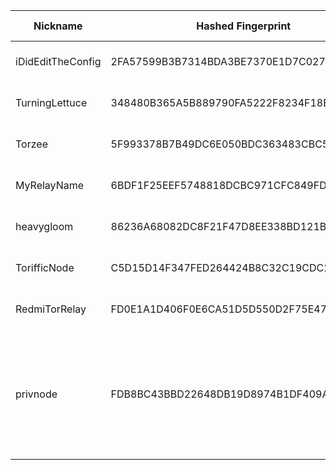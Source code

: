 | Nickname |  Hashed Fingerprint	| Or Addresses | Contact | Running | Flags | Last Seen | First Seen | Last Restarted | Advertised Bandwidth | Platform | Version | Version Status | Recommended Version | Verified hostnames | Exit policy |
|---|---|---|---|---|---|---|---|---|---|---|---|---|---|---|---|
|iDidEditTheConfig | 2FA57599B3B7314BDA3BE7370E1D7C027CD078C4 | ["77.109.124.192:9002","[2a02:578:859d:700:8b44:5716:382d:a7da]:9002"] | www.rubdos.be/about 0x1213DC10 <check-my AT website dot COM> | true | Running, Valid | 2025-09-09 13:00:00 | 2025-09-09 09:00:00 | 2025-09-09 10:25:20 | 0 | Tor 0.4.8.17 on Linux | 0.4.8.17 | recommended | true | N/A | ["reject *:*"]|
|TurningLettuce | 348480B365A5B889790FA5222F8234F18BF7E5F6 | ["94.213.76.215:443"] | Charming Lettuce <tor.5ltyb@passmail.com> | true | Running, V2Dir, Valid | 2025-09-09 13:00:00 | 2025-09-09 10:00:00 | 2025-09-09 12:23:58 | 0 | Tor 0.4.8.10 on Linux | 0.4.8.10 | recommended | true | ["94-213-76-215.cable.dynamic.v4.ziggo.nl"] | ["reject *:*"]|
|Torzee | 5F993378B7B49DC6E050BDC363483CBC5A63B657 | ["185.132.53.80:9001"] | Torzee <torzeee1@gmail.com> | true | Running, V2Dir, Valid | 2025-09-09 13:00:00 | 2025-09-09 12:00:00 | 2025-09-09 11:45:25 | 0 | Tor 0.4.8.10 on Linux | 0.4.8.10 | recommended | true | N/A | ["reject *:*"]|
|MyRelayName | 6BDF1F25EEF5748818DCBC971CFC849FD5268CD6 | ["203.206.78.240:9001"] | N/A | false | Running, V2Dir, Valid | 2025-09-09 11:00:00 | 2025-09-09 11:00:00 | 2025-09-09 09:36:56 | 0 | Tor 0.4.8.10 on Linux | 0.4.8.10 | recommended | true | ["203-206-78-240.tpgi.com.au"] | ["reject *:*"]|
|heavygloom | 86236A68082DC8F21F47D8EE338BD121BB0CC353 | ["159.65.163.170:9001"] | perseforwork@gmail.com | true | Running, V2Dir, Valid | 2025-09-09 13:00:00 | 2025-09-09 04:00:00 | 2025-09-09 06:50:30 | 0 | Tor 0.4.8.17 on Linux | 0.4.8.17 | recommended | true | N/A | ["reject *:*"]|
|TorifficNode | C5D15D14F347FED264424B8C32C19CDC23220B9A | ["210.1.222.22:9001"] | torrelay@mervin.net.au | true | Running, V2Dir, Valid | 2025-09-09 13:00:00 | 2025-09-09 09:00:00 | 2025-09-09 06:21:08 | 0 | Tor 0.4.8.17 on Linux | 0.4.8.17 | recommended | true | ["mail.mervin.net.au"] | ["reject *:*"]|
|RedmiTorRelay | FD0E1A1D406F0E6CA51D5D550D2F75E4736E675A | ["77.131.29.69:9001"] | gabriellebrousse185@gmail.com | false | Running, V2Dir, Valid | 2025-09-09 00:00:00 | 2025-09-09 00:00:00 | 2025-09-08 23:15:48 | 168960 | Tor 0.4.8.17 on Linux | 0.4.8.17 | recommended | true | ["69.29.131.77.rev.sfr.net"] | ["reject *:*"]|
|privnode | FDB8BC43BBD22648DB19D8974B1DF409A7BF0ED2 | ["46.183.217.240:9001"] | email:JesLuvUs[]disroot.org uplinkbw:1000 os:Ubuntu/24.04 tls:OpenSSL aesni:y autoupdate:y confmgmt:ansible dnslocation:local | true | Exit, Running, V2Dir, Valid | 2025-09-09 13:00:00 | 2025-09-09 13:00:00 | 2025-09-09 12:37:33 | 0 | Tor 0.4.8.17 on Linux | 0.4.8.17 | recommended | true | N/A | ["reject 0.0.0.0/8:*","reject 169.254.0.0/16:*","reject 127.0.0.0/8:*","reject 192.168.0.0/16:*","reject 10.0.0.0/8:*","reject 172.16.0.0/12:*","reject 46.183.217.240:*","accept *:80","accept *:443","accept *:8080","reject *:*"]|
